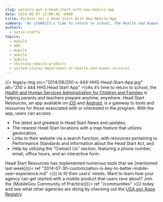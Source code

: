 ```yaml
---
slug: parents-get-a-head-start-with-new-mobile-app
date: 2014-08-07 13:00:46 -0400
title: Parents Get a Head Start With New Mobile App
summary: 'As it&#8217;s time to return to school, the Health and Human Services Administration for Children and Families is helping parents and teachers prepare anytime, anywhere. Head Start Resources, an app available on iOS and Android, is a gateway to tools and resources for those associated'
authors:
  - katie-steffy
topics:
  - mobile
  - HHS
  - mobile
  - mobile
  - mobile
  - thursday-mobile-products
  - united-states-department-of-health-and-human-services
---
```


{{< legacy-img src="2014/08/250-x-444-HHS-Head-Start-App.jpg" alt="250 x 444 HHS Head Start App" >}}As it&#8217;s time to return to school, the [Health and Human Services Administration for Children and Families](https://www.acf.hhs.gov/) is helping parents and teachers prepare anytime, anywhere. Head Start Resources, an app available on [iOS](http://hsicc.cmail2.com/t/j-l-idtufd-kluyyuljt-q/) and [Android](http://hsicc.cmail2.com/t/j-l-idtufd-kluyyuljt-n/), is a gateway to tools and resources for those associated with or interested in the program. With the app, users can access:

  * The latest and greatest in Head Start News and updates,
  * The nearest Head Start locations with a map feature that utilizes geolocation,
  * Links to their website via a search function, with resources pertaining to Performance Standards and information about the Head Start Act, and
  * Help by utilizing the &#8220;Contact Us&#8221; section, featuring a phone number, email, office hours, and an interactive form.

Head Start Resources has implemented numerous tools that we [mentioned last week]({{< ref "2014-07-30-customization-is-key-to-better-mobile-user-experience.md" >}}) to fit their users&#8217; needs. Want to learn how your agency can get started with a mobile product that users rave about? Join the [MobileGov Community of Practice]({{< ref "/communities" >}}) today and see what other agencies are doing by checking out the [USA.gov Apps Registry](http://apps.usa.gov/register).
